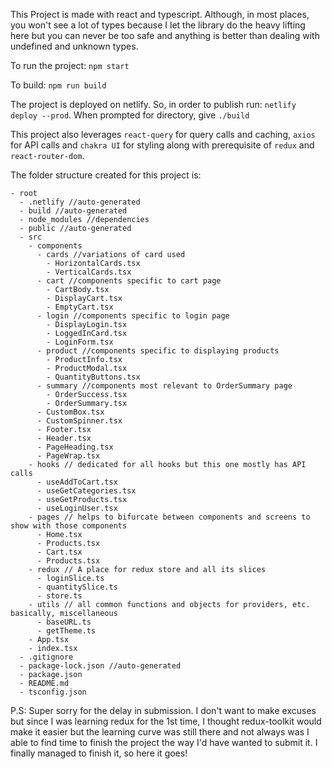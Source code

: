 This Project is made with react and typescript. Although, in most places, you won't see a lot of types because I let the library do the heavy lifting here but you can never be too safe and anything is better than dealing with undefined and unknown types.

To run the project: `npm start`

To build: `npm run build`

The project is deployed on netlify. So, in order to publish run: `netlify deploy --prod`. When prompted for directory, give `./build`

This project also leverages `react-query` for query calls and caching, `axios` for API calls and `chakra UI` for styling along with prerequisite of `redux` and `react-router-dom`.

The folder structure created for this project is:

```
- root
  - .netlify //auto-generated
  - build //auto-generated
  - node_modules //dependencies
  - public //auto-generated
  - src
    - components
      - cards //variations of card used
        - HorizontalCards.tsx
        - VerticalCards.tsx
      - cart //components specific to cart page
        - CartBody.tsx
        - DisplayCart.tsx
        - EmptyCart.tsx
      - login //components specific to login page
        - DisplayLogin.tsx
        - LoggedInCard.tsx
        - LoginForm.tsx
      - product //components specific to displaying products
        - ProductInfo.tsx
        - ProductModal.tsx
        - QuantityButtons.tsx
      - summary //components most relevant to OrderSummary page
        - OrderSuccess.tsx
        - OrderSummary.tsx
      - CustomBox.tsx
      - CustomSpinner.tsx
      - Footer.tsx
      - Header.tsx
      - PageHeading.tsx
      - PageWrap.tsx
    - hooks // dedicated for all hooks but this one mostly has API calls
      - useAddToCart.tsx
      - useGetCategories.tsx
      - useGetProducts.tsx
      - useLoginUser.tsx
    - pages // helps to bifurcate between components and screens to show with those components
      - Home.tsx
      - Products.tsx
      - Cart.tsx
      - Products.tsx
    - redux // A place for redux store and all its slices
      - loginSlice.ts
      - quantitySlice.ts
      - store.ts
    - utils // all common functions and objects for providers, etc. basically, miscellaneous
      - baseURL.ts
      - getTheme.ts
    - App.tsx
    - index.tsx
  - .gitignore
  - package-lock.json //auto-generated
  - package.json
  - README.md
  - tsconfig.json
```

P.S: Super sorry for the delay in submission. I don't want to make excuses but since I was learning redux for the 1st time, I thought redux-toolkit would make it easier but the learning curve was still there and not always was I able to find time to finish the project the way I'd have wanted to submit it. I finally managed to finish it, so here it goes!
